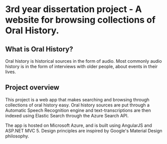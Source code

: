 # 3rd year dissertation project - A website for browsing collections of Oral History.

## What is Oral History?

Oral history is historical sources in the form of audio. Most commonly audio history is in the form of interviews with older people, about events in their lives.

## Project overview

This project is a web app that makes searching and browsing through collections of oral history easy. Oral history sources are put through a Automatic Speech Recognition engine and text-transcriptions are then indexed using Elastic Search through the Azure Search API.

The app is hosted on Microsoft Azure, and is built using AngularJS and ASP.NET MVC 5. Design principles are inspired by Google's Material Design philosophy.
